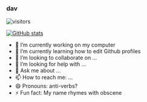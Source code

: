 ### dav
![visitors](https://visitor-badge.laobi.icu/badge?page_id=davidsean.visitor-badge)

[![GitHub stats](https://github-readme-stats.vercel.app/api?username=davidsean)](https://github.com/davidsean/github-readme-stats)

<!--
**davidsean/davidsean** is a ✨ _special_ ✨ repository because its `README.md` (this file) appears on your GitHub profile.

Here are some ideas to get you started:


-->
- 🔭 I’m currently working on my computer
- 🌱 I’m currently learning how to edit Github profiles
- 👯 I’m looking to collaborate on ...
- 🤔 I’m looking for help with ...
- 💬 Ask me about ...
- 📫 How to reach me: ...
- 😄 Pronouns: anti-verbs?
- ⚡ Fun fact: My name rhymes with obscene
